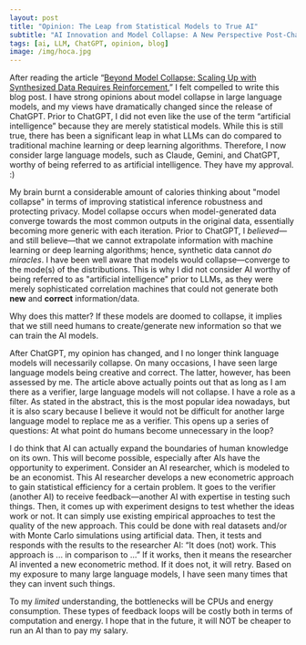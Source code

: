 ```yaml
---
layout: post
title: "Opinion: The Leap from Statistical Models to True AI"
subtitle: "AI Innovation and Model Collapse: A New Perspective Post-ChatGPT"
tags: [ai, LLM, ChatGPT, opinion, blog]
image: /img/hoca.jpg
---
```


After reading the article “[Beyond Model Collapse: Scaling Up with Synthesized Data Requires Reinforcement](https://arxiv.org/abs/2406.07515),” I felt compelled to write this blog post. I have strong opinions about model collapse in large language models, and my views have dramatically changed since the release of ChatGPT. Prior to ChatGPT, I did not even like the use of the term “artificial intelligence” because they are merely statistical models. While this is still true, there has been a significant leap in what LLMs can do compared to traditional machine learning or deep learning algorithms. Therefore, I now consider large language models, such as Claude, Gemini, and ChatGPT, worthy of being referred to as artificial intelligence. They have my approval. :)

My brain burnt a considerable amount of calories thinking about "model collapse" in terms of improving statistical inference robustness and protecting privacy. Model collapse occurs when model-generated data converge towards the most common outputs in the original data, essentially becoming more generic with each iteration. Prior to ChatGPT, I _believed_—and still believe—that we cannot extrapolate information with machine learning or deep learning algorithms; hence, synthetic data cannot _do miracles_. I have been well aware that models would collapse—converge to the mode(s) of the distributions. This is why I did not consider AI worthy of being referred to as "artificial intelligence" prior to LLMs, as they were merely sophisticated correlation machines that could not generate both **new** and **correct** information/data.

Why does this matter? If these models are doomed to collapse, it implies that we still need humans to create/generate new information so that we can train the AI models.

After ChatGPT, my opinion has changed, and I no longer think language models will necessarily collapse. On many occasions, I have seen large language models being creative and correct. The latter, however, has been assessed by me. The article above actually points out that as long as I am there as a verifier, large language models will not collapse. I have a role as a filter. As stated in the abstract, this is the most popular idea nowadays, but it is also scary because I believe it would not be difficult for another large language model to replace me as a verifier. This opens up a series of questions: At what point do humans become unnecessary in the loop?

I do think that AI can actually expand the boundaries of human knowledge on its own. This will become possible, especially after AIs have the opportunity to experiment. Consider an AI researcher, which is modeled to be an economist. This AI researcher develops a new econometric approach to gain statistical efficiency for a certain problem. It goes to the verifier (another AI) to receive feedback—another AI with expertise in testing such things. Then, it comes up with experiment designs to test whether the ideas work or not. It can simply use existing empirical approaches to test the quality of the new approach. This could be done with real datasets and/or with Monte Carlo simulations using artificial data. Then, it tests and responds with the results to the researcher AI: “It does (not) work. This approach is ... in comparison to ...” If it works, then it means the researcher AI invented a new econometric method. If it does not, it will retry. Based on my exposure to many large language models, I have seen many times that they can invent such things.

To my *limited* understanding, the bottlenecks will be CPUs and energy consumption. These types of feedback loops will be costly both in terms of computation and energy. I hope that in the future, it will NOT be cheaper to run an AI than to pay my salary.
